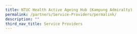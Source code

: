 ```yaml
---
title: NTUC Health Active Ageing Hub (Kampung Admiralty)
permalink: /partners/Service-Providers/permalink/
description: ""
third_nav_title: Service Providers
---
```

